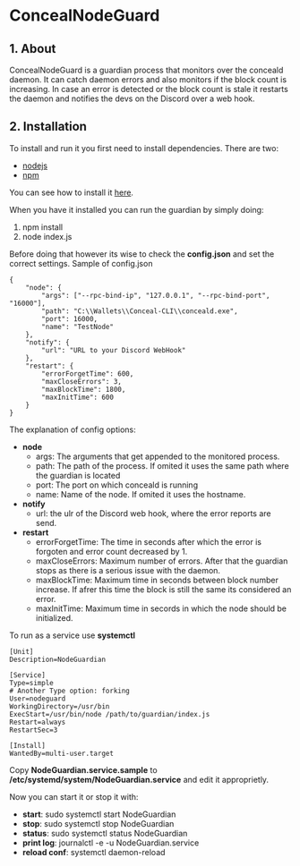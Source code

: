 # ConcealNodeGuard

## 1. About

ConcealNodeGuard is a guardian process that monitors over the conceald daemon. It can catch daemon errors and also monitors if the block count is increasing. In case an error is detected or the block count is stale it restarts the daemon and notifies the devs on the Discord over a web hook.

## 2. Installation

To install and run it you first need to install dependencies. There are two:

* [nodejs](https://nodejs.org/en/)
* [npm](https://www.npmjs.com/)

You can see how to install it [here](https://nodejs.org/en/download/package-manager/).

When you have it installed you can run the guardian by simply doing:

1. npm install
2. node index.js

Before doing that however its wise to check the **config.json** and set the correct settings. Sample of config.json

```
{
	"node": {
		"args": ["--rpc-bind-ip", "127.0.0.1", "--rpc-bind-port", "16000"],
		"path": "C:\\Wallets\\Conceal-CLI\\conceald.exe",
		"port": 16000,
		"name": "TestNode"
	},
	"notify": {
		"url": "URL to your Discord WebHook"
	},
	"restart": {
		"errorForgetTime": 600,
		"maxCloseErrors": 3,
		"maxBlockTime": 1800,
		"maxInitTime": 600
	}	
}
```

The explanation of config options:

* **node**
  * args: The arguments that get appended to the monitored process.
  * path: The path of the process. If omited it uses the same path where the guardian is located
  * port: The port on which conceald is running
  * name: Name of the node. If omited it uses the hostname.
* **notify**
  * url: the ulr of the Discord web hook, where the error reports are send.
* **restart**
  * errorForgetTime: The time in seconds after which the error is forgoten and error count decreased by 1.
  * maxCloseErrors: Maximum number of errors. After that the guardian stops as there is a serious issue with the daemon.
  * maxBlockTime: Maximum time in seconds between block number increase. If afrer this time the block is still the same its considered an error.
  * maxInitTime: Maximum time in secords in which the node should be initialized.
  
To run as a service use **systemctl**

```
[Unit]
Description=NodeGuardian

[Service]
Type=simple
# Another Type option: forking
User=nodeguard
WorkingDirectory=/usr/bin
ExecStart=/usr/bin/node /path/to/guardian/index.js
Restart=always
RestartSec=3

[Install]
WantedBy=multi-user.target

```

Copy **NodeGuardian.service.sample** to **/etc/systemd/system/NodeGuardian.service** and edit it approprietly.

Now you can start it or stop it with:

- **start**: sudo systemctl start NodeGuardian
- **stop**: sudo systemctl stop NodeGuardian
- **status**: sudo systemctl status NodeGuardian
- **print log**: journalctl -e -u NodeGuardian.service
- **reload conf**: systemctl daemon-reload
